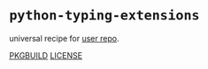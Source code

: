 # `python-typing-extensions`

universal recipe for [user repo](../themartiancompany/ur).

[PKGBUILD](PKGBUILD)
[LICENSE](COPYING)

